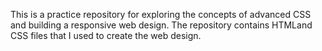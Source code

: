 This is a practice repository for exploring the concepts of advanced CSS and building a responsive web design.
The repository contains HTMLand CSS files that I used to create the web design.
